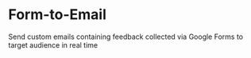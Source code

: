 # Form-to-Email
Send custom emails containing feedback collected via Google Forms to target audience in real time
